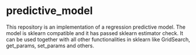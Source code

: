 # predictive_model

This repository is an implementation of a regression predictive model. The model is sklearn compatible and it has passed sklearn estimator check.
It can be used together with all other functionalities in sklearn like GridSearch, get_params, set_params and others. 



